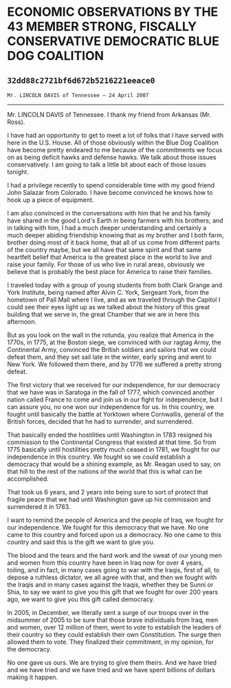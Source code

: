 # ECONOMIC OBSERVATIONS BY THE 43 MEMBER STRONG, FISCALLY CONSERVATIVE  DEMOCRATIC BLUE DOG COALITION
## `32dd88c2721bf6d672b5216221eeace0`
`Mr. LINCOLN DAVIS of Tennessee — 24 April 2007`

---


Mr. LINCOLN DAVIS of Tennessee. I thank my friend from Arkansas (Mr. 
Ross).

I have had an opportunity to get to meet a lot of folks that I have 
served with here in the U.S. House. All of those obviously within the 
Blue Dog Coalition have become pretty endeared to me because of the 
commitments we focus on as being deficit hawks and defense hawks. We 
talk about those issues conservatively. I am going to talk a little bit 
about each of those issues tonight.

I had a privilege recently to spend considerable time with my good 
friend John Salazar from Colorado. I have become convinced he knows how 
to hook up a piece of equipment.

I am also convinced in the conversations with him that he and his 
family have shared in the good Lord's Earth in being farmers with his 
brothers; and in talking with him, I had a much deeper understanding 
and certainly a much deeper abiding friendship knowing that as my 
brother and I both farm, brother doing most of it back home, that all 
of us come from different parts of the country maybe, but we all have 
that same spirit and that same heartfelt belief that America is the 
greatest place in the world to live and raise your family. For those of 
us who live in rural areas, obviously we believe that is probably the 
best place for America to raise their families.

I traveled today with a group of young students from both Clark 
Grange and York Institute, being named after Alvin C. York, Sergeant 
York, from the hometown of Pall Mall where I live, and as we traveled 
through the Capitol I could see their eyes light up as we talked about 
the history of this great building that we serve in, the great Chamber 
that we are in here this afternoon.

But as you look on the wall in the rotunda, you realize that America 
in the 1770s, in 1775, at the Boston siege, we convinced with our 
ragtag Army, the Continental Army, convinced the British soldiers and 
sailors that we could defeat them, and they set sail late in the 
winter, early spring and went to New York. We followed them there, and 
by 1776 we suffered a pretty strong defeat.

The first victory that we received for our independence, for our 
democracy that we have was in Saratoga in the fall of 1777, which 
convinced another nation called France to come and join us in our fight 
for independence, but I can assure you, no one won our independence for 
us. In this country, we fought until basically the battle at Yorktown 
where Cornwallis, general of the British forces, decided that he had to 
surrender, and surrendered.

That basically ended the hostilities until Washington in 1783 
resigned his commission to the Continental Congress that existed at 
that time. So from 1775 basically until hostilities pretty much ceased 
in 1781, we fought for our independence in this country. We fought so 
we could establish a democracy that would be a shining example, as Mr. 
Reagan used to say, on that hill to the rest of the nations of the 
world that this is what can be accomplished.

That took us 6 years, and 2 years into being sure to sort of protect 
that fragile peace that we had until Washington gave up his commission 
and surrendered it in 1783.

I want to remind the people of America and the people of Iraq, we 
fought for our independence. We fought for this democracy that we have. 
No one came to this country and forced upon us a democracy. No one came 
to this country and said this is the gift we want to give you.

The blood and the tears and the hard work and the sweat of our young 
men and women from this country have been in Iraq now for over 4 years, 
toiling, and in fact, in many cases going to war with the Iraqis, first 
of all, to depose a ruthless dictator, we all agree with that, and then 
we fought with the Iraqis and in many cases against the Iraqis, whether 
they be Sunni or Shia, to say we want to give you this gift that we 
fought for over 200 years ago, we want to give you this gift called 
democracy.

In 2005, in December, we literally sent a surge of our troops over in 
the midsummer of 2005 to be sure that those brave individuals from 
Iraq, men and women, over 12 million of them, went to vote to establish 
the leaders of their country so they could establish their own 
Constitution. The surge then allowed them to vote. They finalized their 
commitment, in my opinion, for the democracy.

No one gave us ours. We are trying to give them theirs. And we have 
tried and we have tried and we have tried and we have spent billions of 
dollars making it happen.